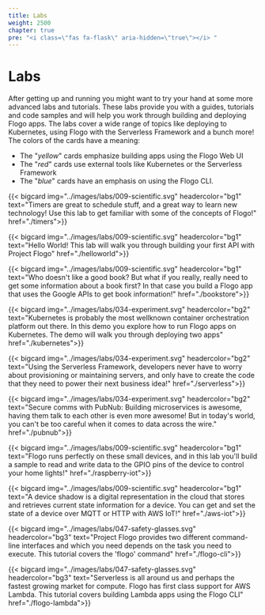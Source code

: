 ```yaml
---
title: Labs
weight: 2500
chapter: true
pre: "<i class=\"fas fa-flask\" aria-hidden=\"true\"></i> "
---
```


# Labs

After getting up and running you might want to try your hand at some more advanced labs and tutorials. These labs provide you with a guides, tutorials and code samples and will help you work through building and deploying Flogo apps. The labs cover a wide range of topics like deploying to Kubernetes, using Flogo with the Serverless Framework and a bunch more! The colors of the cards have a meaning:

* The "_yellow_" cards emphasize building apps using the Flogo Web UI
* The "_red_" cards use external tools like Kubernetes or the Serverless Framework
* The "_blue_" cards have an emphasis on using the Flogo CLI.

<div class="cards">

  {{< bigcard img="../images/labs/009-scientific.svg" headercolor="bg1" text="Timers are great to schedule stuff, and a great way to learn new technology! Use this lab to get familiar with some of the concepts of Flogo!" href="./timers">}}

  {{< bigcard img="../images/labs/009-scientific.svg" headercolor="bg1" text="Hello World! This lab will walk you through building your first API with Project Flogo" href="./helloworld">}}

  {{< bigcard img="../images/labs/009-scientific.svg" headercolor="bg1" text="Who doesn't like a good book? But what if you really, really need to get some information about a book first? In that case you build a Flogo app that uses the Google APIs to get book information!" href="./bookstore">}}

  {{< bigcard img="../images/labs/034-experiment.svg" headercolor="bg2" text="Kubernetes is probably the most wellknown container orchestration platform out there. In this demo you explore how to run Flogo apps on Kubernetes. The demo will walk you through deploying two apps" href="./kubernetes">}}

  {{< bigcard img="../images/labs/034-experiment.svg" headercolor="bg2" text="Using the Serverless Framework, developers never have to worry about provisioning or maintaining servers, and only have to create the code that they need to power their next business idea!" href="./serverless">}}

  {{< bigcard img="../images/labs/034-experiment.svg" headercolor="bg2" text="Secure comms with PubNub: Building microservices is awesome, having them talk to each other is even more awesome! But in today's world, you can't be too careful when it comes to data across the wire." href="./pubnub">}}

  {{< bigcard img="../images/labs/009-scientific.svg" headercolor="bg1" text="Flogo runs perfectly on these small devices, and in this lab you'll build a sample to read and write data to the GPIO pins of the device to control your home lights!" href="./raspberry-iot">}}

  {{< bigcard img="../images/labs/009-scientific.svg" headercolor="bg1" text="A device shadow is a digital representation in the cloud that stores and retrieves current state information for a device. You can get and set the state of a device over MQTT or HTTP with AWS IoT!" href="./aws-iot">}}

  {{< bigcard img="../images/labs/047-safety-glasses.svg" headercolor="bg3" text="Project Flogo provides two different command-line interfaces and which you need depends on the task you need to execute. This tutorial covers the 'flogo' command" href="./flogo-cli">}}

  {{< bigcard img="../images/labs/047-safety-glasses.svg" headercolor="bg3" text="Serverless is all around us and perhaps the fastest growing market for compute. Flogo has first class support for AWS Lambda. This tutorial covers building Lambda apps using the Flogo CLI" href="./flogo-lambda">}}

</div>